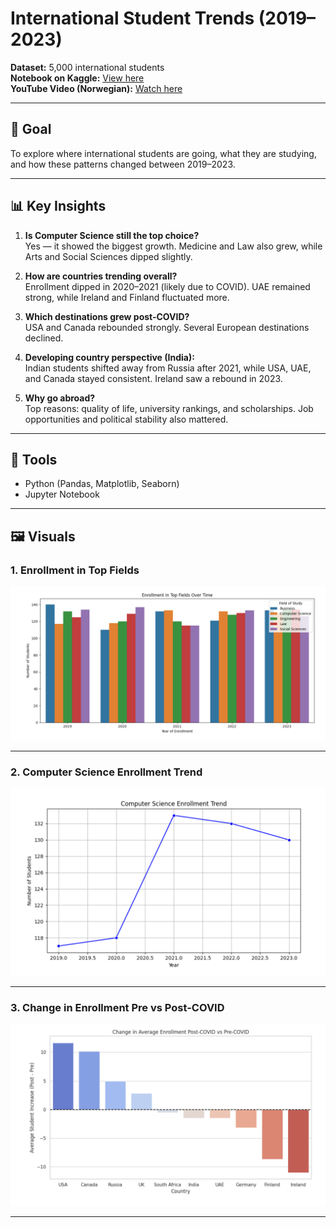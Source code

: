 # International Student Trends (2019–2023)

**Dataset:** 5,000 international students  
**Notebook on Kaggle:** [View here](https://lnkd.in/dTi77JiD)  
**YouTube Video (Norwegian):** [Watch here](https://lnkd.in/dB98eKNu)

---

## 📌 Goal
To explore where international students are going, what they are studying, and how these patterns changed between 2019–2023.  

---

## 📊 Key Insights
1. **Is Computer Science still the top choice?**  
   Yes — it showed the biggest growth. Medicine and Law also grew, while Arts and Social Sciences dipped slightly.  

2. **How are countries trending overall?**  
   Enrollment dipped in 2020–2021 (likely due to COVID). UAE remained strong, while Ireland and Finland fluctuated more.  

3. **Which destinations grew post-COVID?**  
   USA and Canada rebounded strongly. Several European destinations declined.  

4. **Developing country perspective (India):**  
   Indian students shifted away from Russia after 2021, while USA, UAE, and Canada stayed consistent. Ireland saw a rebound in 2023.  

5. **Why go abroad?**  
   Top reasons: quality of life, university rankings, and scholarships. Job opportunities and political stability also mattered.  

---

## 🔧 Tools
- Python (Pandas, Matplotlib, Seaborn)  
- Jupyter Notebook  

---

## 🖼️ Visuals

### 1. Enrollment in Top Fields
![Enrollment in Top Fields](images/enrollment-in-top-fields.png)  

---

### 2. Computer Science Enrollment Trend
![Computer Science Enrollment Trend](images/compsci-enrollment-trend.png)  


---

### 3. Change in Enrollment Pre vs Post-COVID
![Change Pre vs Post COVID](images/change-pre-post-covid.png)  

---
